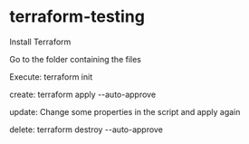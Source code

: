 # terraform-testing

Install Terraform 

Go to the folder containing the files 

Execute: terraform init

create: terraform apply --auto-approve

update: Change some properties in the script and apply again

delete: terraform destroy --auto-approve